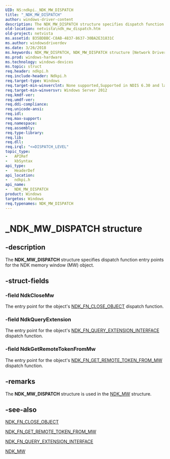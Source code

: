 ```yaml
---
UID: NS:ndkpi._NDK_MW_DISPATCH
title: "_NDK_MW_DISPATCH"
author: windows-driver-content
description: The NDK_MW_DISPATCH structure specifies dispatch function entry points for the NDK memory window (MW) object.
old-location: netvista\ndk_mw_dispatch.htm
old-project: netvista
ms.assetid: B35BDBBC-C8AB-4837-8637-30BA2E31831C
ms.author: windowsdriverdev
ms.date: 3/26/2018
ms.keywords: NDK_MW_DISPATCH, NDK_MW_DISPATCH structure [Network Drivers Starting with Windows Vista], PNDK_MW_DISPATCH, PNDK_MW_DISPATCH structure pointer [Network Drivers Starting with Windows Vista], _NDK_MW_DISPATCH, ndkpi/NDK_MW_DISPATCH, ndkpi/PNDK_MW_DISPATCH, netvista.ndk_mw_dispatch
ms.prod: windows-hardware
ms.technology: windows-devices
ms.topic: struct
req.header: ndkpi.h
req.include-header: Ndkpi.h
req.target-type: Windows
req.target-min-winverclnt: None supported,Supported in NDIS 6.30 and later.
req.target-min-winversvr: Windows Server 2012
req.kmdf-ver: 
req.umdf-ver: 
req.ddi-compliance: 
req.unicode-ansi: 
req.idl: 
req.max-support: 
req.namespace: 
req.assembly: 
req.type-library: 
req.lib: 
req.dll: 
req.irql: "<=DISPATCH_LEVEL"
topic_type:
-	APIRef
-	kbSyntax
api_type:
-	HeaderDef
api_location:
-	ndkpi.h
api_name:
-	NDK_MW_DISPATCH
product: Windows
targetos: Windows
req.typenames: NDK_MW_DISPATCH
---
```


# _NDK_MW_DISPATCH structure


## -description


The <b>NDK_MW_DISPATCH</b> structure specifies dispatch function entry points for the NDK memory window (MW) object.


## -struct-fields




### -field NdkCloseMw

The entry point for the object's <a href="https://msdn.microsoft.com/library/windows/hardware/hh439863">NDK_FN_CLOSE_OBJECT</a> dispatch function.


### -field NdkQueryExtension

The entry point for the object's <a href="https://msdn.microsoft.com/library/windows/hardware/hh439905">NDK_FN_QUERY_EXTENSION_INTERFACE</a> dispatch function.


### -field NdkGetRemoteTokenFromMw

The entry point for the object's <a href="https://msdn.microsoft.com/library/windows/hardware/hh439898">NDK_FN_GET_REMOTE_TOKEN_FROM_MW</a> dispatch function.


## -remarks



The <b>NDK_MW_DISPATCH</b> structure is used in the <a href="https://msdn.microsoft.com/library/windows/hardware/hh439926">NDK_MW</a> structure.




## -see-also




<a href="https://msdn.microsoft.com/library/windows/hardware/hh439863">NDK_FN_CLOSE_OBJECT</a>



<a href="https://msdn.microsoft.com/library/windows/hardware/hh439898">NDK_FN_GET_REMOTE_TOKEN_FROM_MW</a>



<a href="https://msdn.microsoft.com/library/windows/hardware/hh439905">NDK_FN_QUERY_EXTENSION_INTERFACE</a>



<a href="https://msdn.microsoft.com/library/windows/hardware/hh439926">NDK_MW</a>
 

 

